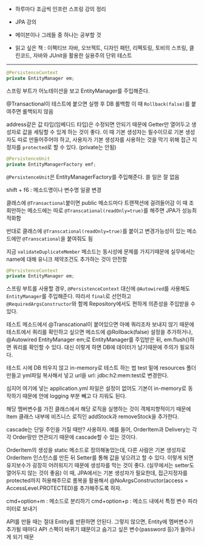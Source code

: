 - 하루마다 조금씩 인프런 스프링 강의 정리

- JPA 강의

- 메이븐이나 그레들 중 하나는 공부할 것  

- 읽고 싶은 책 : 이펙티브 자바, 오브젝트, 디자인 패턴, 리펙토링, 토비의 스프링, 클린코드, 자바와 JUnit을 활용한 실용주의 단위 테스트

--------------------------------------------------------------

```java
@PersistenceContext
private EntityManager em;
```
스프링 부트가 어노테이션을 보고 EntityManager를 주입해준다.

@Transactional이 테스트에 붙으면 실행 후 DB 롤백함
이 때 `Rollback(false)`를 붙여주면 롤백되지 않음

address같은 값 타입(임베디드 타입)은 수정되면 안되기 때문에 Getter만 열어두고 생성자로 값을 세팅할 수 있게 하는 것이 좋다. 이 때 기본 생성자는 필수이므로 기본 생성자도 따로 만들어주어야 하고, 사용자가 기본 생성자를 사용하는 것을 막기 위해 접근 지정자를 `protected`로 할 수 있다. (private는 안됨)
 
```java
@PersistenceUnit
private EntityManagerFactory emf;
```
`@PersistenceUnit`은 EntityManagerFactory를 주입해준다. 쓸 일은 잘 없음


shift + f6 : 메소드명이나 변수명 일괄 변경

클래스에 `@Transactional`붙이면 public 메소드마다 트랜잭션에 걸려들어감
이 때 조회만하는 메소드에는 따로 `@Transcational(readOnly=true)`를 해주면 JPA가 성능최적화함

반대로 클래스에 `@Transcational(readOnly=true)`를 붙이고 변경가능성이 있는 메소드에만 `@Transcational`을 붙여줘도 됨

지금 `validateDuplicateMember` 메소드는 동시성에 문제를 가지기때문에 실무에서는 name에 대해 유니크 제약조건도 추가하는 것이 안전함

```java
@PersistenceContext
private EntityManager em;
```

스프링 부트를 사용할 경우, `@PersistenceContext` 대신에 `@Autowired`를 사용해도 `EntityManager`를 주입해준다. 따라서 `final`로 선언하고 `@RequiredArgsConstructor`와 함께 Repository에서도 편하게 의존성을 주입받을 수 있다.


테스트 메소드에서 @Transcational이 붙어있으면 아예 쿼리조차 보내지 않기 때문에
테스트에서 쿼리를 확인하고 싶으면 메소드에 @Rollback(false) 설정을 추가하거나,
@Autowired EntityManager em;로 EntityManager를 주입받은 뒤, em.flush()하면 쿼리를 확인할 수 있다.
대신 이렇게 하면 DB에 데이터가 남기때문에 주의가 필요하다.

테스트 시에 DB 띄우지 않고 in-memory로 테스트 하는 법
test 밑에 resources 폴더 만들고 yml파일 복사해서 넣고 url을 url: jdbc:h2:mem:test로 변경한다. 

심지어 여기에 넣는 application.yml 파일은 설정이 없어도 기본이 in-memory로 동작하기 때문에 안에 logging 부분 빼고 다 지워도 된다. 

해당 멤버변수를 가진 클래스에서 해당 로직을 실행하는 것이 객체지향적이기 때문에 Item 클래스 내부에 비즈니스 로직인 addStock과 removeStock을 추가한다.

cascade는 단일 주인을 가질 때만? 사용하자. 예를 들어, OrderItem과 Delivery는 각각 Order랑만 연관되기 때문에 cascade할 수 있는 것이다. 

OrderItem의 생성을 static 메소드로 정의해놓았는데, 다른 사람은 기본 생성자로 OrderItem 인스턴스를 만든 뒤 Setter를 통해 값을 넣으려고 할 수 있다. 이렇게 되면 유지보수가 굉장히 어려워지기 때문에 생성자를 막는 것이 좋다. (실무에서는 setter도 열어두지 않는 것이 좋음) 이 때, JPA에서는 기본 생성자가 필요한데, 접근지정자를 protected까지 허용해주므로 롬복을 활용해서 @NoArgsConstructor(access = AccessLevel.PROTECTED)를 추가해주도록 하자.


cmd+option+m : 메소드로 분리하기
cmd+option+p : 메소드 내에서 특정 변수 파라미터로 보내기


API를 만들 때는 절대 Entity를 반환하면 안된다.
그렇지 않으면, Entity에 멤버변수가 추가될 때마다 API 스펙이 바뀌기 떄문이고 숨기고 싶은 변수(password 등)가 들어나게 되기 때문


